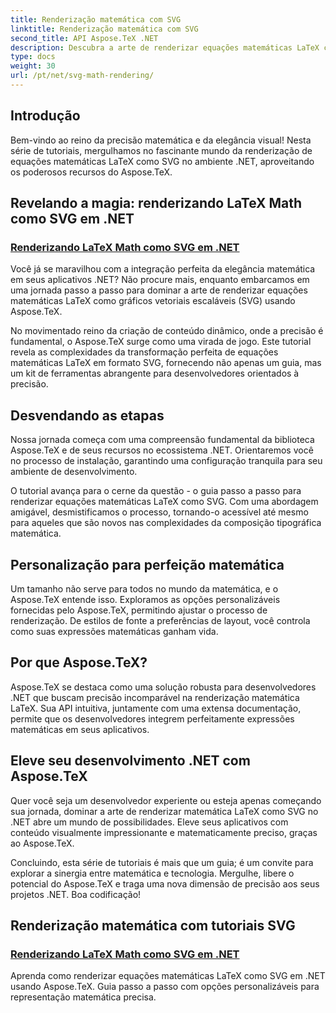 ```yaml
---
title: Renderização matemática com SVG
linktitle: Renderização matemática com SVG
second_title: API Aspose.TeX .NET
description: Descubra a arte de renderizar equações matemáticas LaTeX como SVG em .NET com Aspose.TeX. Liberte a precisão com opções personalizáveis para perfeição matemática.
type: docs
weight: 30
url: /pt/net/svg-math-rendering/
---
```

## Introdução

Bem-vindo ao reino da precisão matemática e da elegância visual! Nesta série de tutoriais, mergulhamos no fascinante mundo da renderização de equações matemáticas LaTeX como SVG no ambiente .NET, aproveitando os poderosos recursos do Aspose.TeX. 

## Revelando a magia: renderizando LaTeX Math como SVG em .NET

### [Renderizando LaTeX Math como SVG em .NET](./render-latex-math-svg/)

Você já se maravilhou com a integração perfeita da elegância matemática em seus aplicativos .NET? Não procure mais, enquanto embarcamos em uma jornada passo a passo para dominar a arte de renderizar equações matemáticas LaTeX como gráficos vetoriais escaláveis (SVG) usando Aspose.TeX.

No movimentado reino da criação de conteúdo dinâmico, onde a precisão é fundamental, o Aspose.TeX surge como uma virada de jogo. Este tutorial revela as complexidades da transformação perfeita de equações matemáticas LaTeX em formato SVG, fornecendo não apenas um guia, mas um kit de ferramentas abrangente para desenvolvedores orientados à precisão.

## Desvendando as etapas

Nossa jornada começa com uma compreensão fundamental da biblioteca Aspose.TeX e de seus recursos no ecossistema .NET. Orientaremos você no processo de instalação, garantindo uma configuração tranquila para seu ambiente de desenvolvimento.

O tutorial avança para o cerne da questão - o guia passo a passo para renderizar equações matemáticas LaTeX como SVG. Com uma abordagem amigável, desmistificamos o processo, tornando-o acessível até mesmo para aqueles que são novos nas complexidades da composição tipográfica matemática.

## Personalização para perfeição matemática

Um tamanho não serve para todos no mundo da matemática, e o Aspose.TeX entende isso. Exploramos as opções personalizáveis fornecidas pelo Aspose.TeX, permitindo ajustar o processo de renderização. De estilos de fonte a preferências de layout, você controla como suas expressões matemáticas ganham vida.

## Por que Aspose.TeX?

Aspose.TeX se destaca como uma solução robusta para desenvolvedores .NET que buscam precisão incomparável na renderização matemática LaTeX. Sua API intuitiva, juntamente com uma extensa documentação, permite que os desenvolvedores integrem perfeitamente expressões matemáticas em seus aplicativos.

## Eleve seu desenvolvimento .NET com Aspose.TeX

Quer você seja um desenvolvedor experiente ou esteja apenas começando sua jornada, dominar a arte de renderizar matemática LaTeX como SVG no .NET abre um mundo de possibilidades. Eleve seus aplicativos com conteúdo visualmente impressionante e matematicamente preciso, graças ao Aspose.TeX.

Concluindo, esta série de tutoriais é mais que um guia; é um convite para explorar a sinergia entre matemática e tecnologia. Mergulhe, libere o potencial do Aspose.TeX e traga uma nova dimensão de precisão aos seus projetos .NET. Boa codificação!
## Renderização matemática com tutoriais SVG
### [Renderizando LaTeX Math como SVG em .NET](./render-latex-math-svg/)
Aprenda como renderizar equações matemáticas LaTeX como SVG em .NET usando Aspose.TeX. Guia passo a passo com opções personalizáveis para representação matemática precisa.